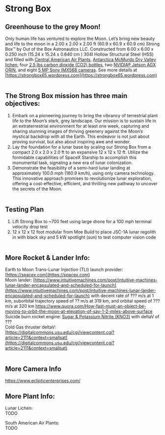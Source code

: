 # Strong Box
## Greenhouse to the grey Moon!
Only human life has ventured to explore the Moon. Let’s bring new beauty and life to the moon in a 2.00 x 2.00 x 2.00 ft (60.9 x 60.9 x 60.9 cm) Strong Box™ by Out of the Box Astronautics LLC. Constructed from 6.00 x 6.00 x 0.250 inch (15.24 x 15.24 x 0.640 cm ) 304I Hollow Structural Steel (HSS) and filled with [Central American Air Plants](https://airplantshop.com/products/5-tillandsia-of-central-america/), [Antarctica McMurdo Dry Valley lichen](https://explorersweb.com/lichen-survives-space/#:~:text=Lichen%20from%20Antarctica%27s%20McMurdo%20Dry,conditions%2C”%20many%20still%20survived.), four [2.5 lbs carbon dioxide (CO2) bottles](https://www.thehomebrewstorefl.com/products/co2-gas-2-5lb), two [NVIDIA® Jetson AGX ORIN](https://www.nvidia.com/en-us/autonomous-machines/embedded-systems/jetson-orin/), and eight [5 MP Sony IMX568 cameras](https://www.e-consystems.com/nvidia-cameras/jetson-agx-orin-cameras/5mp-imx568-global-shutter-mipi-camera.asp). See more details at [https://strongbox65.wordpress.com](https://strongbox65.wordpress.com) <br> <br>

## The Strong Box mission has three main objectives:
1) Embark on a pioneering journey to bring the vibrancy of terrestrial plant life to the Moon’s stark, grey landscape. Our mission is to sustain life in an extraterrestrial environment for at least one week, capturing and sharing stunning images of thriving greenery against the Moon’s mystical backdrop with all the Earth. This endeavor is not just about proving survival, but also about inspiring awe and wonder.
2) Lay the foundation for a lunar base by scaling our Strong Box from a compact 2.0 x 2.0 x 2.0 ft to an expansive 12 x 12 x 12 ft. Utilize the formidable capabilities of SpaceX Starship to accomplish this monumental task, signaling a new era of lunar colonization.
3) Demonstrate the feasibility of a semi-hard lunar landing at approximately 100.0 mph (160.9 km/h), using only camera technology. This innovative approach promises to revolutionize lunar exploration, offering a cost-effective, efficient, and thrilling new pathway to uncover the secrets of the Moon. <br> <br>

## Testing Plan
1) Lift Strong Box to ~700 feet using large drone for a 100 mph terminal velocity drop test
2) 12 x 12 x 12 foot modular from Moe Build to place JSC-1A lunar regolith in with black sky and 5 kW spotlight (sun) to test computer vision code <br> <br>

## More Rocket & Lander Info:
Earth to Moon Trans-Lunar Injection (TLI) launch provider: [https://spacex.com](https://spacex.com) <br>
Moon lander: [https://www.intuitivemachines.com/post/intuitive-machines-lunar-lander-encapsulated-and-scheduled-for-launch](https://www.intuitivemachines.com/post/intuitive-machines-lunar-lander-encapsulated-and-scheduled-for-launch) with decent rate of ??? m/s at 1 km, suborbital trajectory speed of ?? m/s at 319 km, and orbital speed of ??? m/s at 320 km https://www.quora.com/How-fast-must-an-object-be-moving-to-orbit-the-moon-at-elevation-of-say-1-2-miles-above-surface <br> 
Suicide burn rocket engine: [Sugar &  Potassium  Nitrite (KNO3)](https://www.youtube.com/watch?v=12fR9neVnS8) with deltaV of ??? <br>
Cold Gas thruster deltaV: [https://digitalcommons.usu.edu/cgi/viewcontent.cgi?article=2111&context=smallsat](https://digitalcommons.usu.edu/cgi/viewcontent.cgi?article=2111&context=smallsat) <br> <br>


## More Camera Info
https://www.eclipticenterprises.com/ <br>

## More Plant Info:
Lunar Lichen: <br>
TODO

South American Air Plants: <br>
TODO
